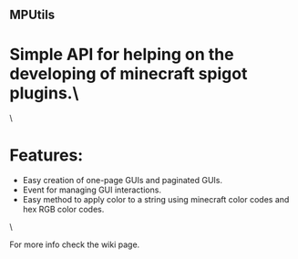 ## MPUtils
# Simple API for helping on the developing of minecraft spigot plugins.\
\

# Features:
  - Easy creation of one-page GUIs and paginated GUIs.
  - Event for managing GUI interactions.
  - Easy method to apply color to a string using minecraft color codes and hex RGB color codes.

\

For more info check the wiki page.
